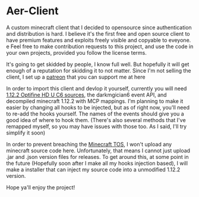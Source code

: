 # Aer-Client

A custom minecraft client that I decided to opensource since authentication and distribution is hard.
I believe it's the first free and open source client to have premium features and exploits freely visible and copyable to eveyone.
e
Feel free to make contribution requests to this project, and use the code in your own projects, provided you follow the license terms.

It's going to get skidded by people, I know full well. But hopefully it will get enough of a reputation for skidding it to not matter.
Since I'm not selling the client, I set up a [patreon](https://www.patreon.com/AerClient "My patreon!") that you can support me at here

In order to import this client and devlop it yourself, currently you will need [1.12.2 Optifine HD U C6 sources](https://optifinesource.co.uk/uploads/1.12/Optifine%20SRC%20Version%20[1.12.2%20HD%20U%20C6].zip "Optifine Sources"), the darkmgician6 event API,
and decompiled minecraft 1.12.2 with MCP mappings. I'm planning to make it easier by changing all hooks to be injected, but as of right now, you'll need to re-add the hooks yourself.
The names of the events should give you a good idea of where to hook them. (There's also several methods that I've remapped myself, so you may have issues with those too. As I said, I'll try simplify it soon)

In order to prevent breaching the [Minecraft TOS](https://account.mojang.com/documents/minecraft_eula "Minecraft's End User License Agreenment"), I won't upload any minecraft source code here. Unfortunately, that means I cannot just upload .jar
and .json version files for releases. To get around this, at some point in the future (Hopefully soon after I make all my hooks injection based), I will make
a installer that can inject my source code into a unmodified 1.12.2 version.

Hope ya'll enjoy the project!
